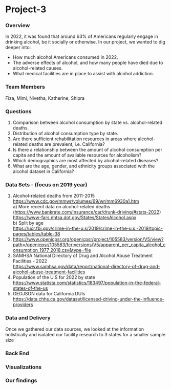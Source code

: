 # Project-3

### Overview
In 2022, it was found that around 63% of Americans regularly engage in drinking alcohol, be it socially or otherwise. In our project, we wanted to dig deeper into:
- How much alcohol Americans consumed in 2022.
- The adverse effects of alcohol, and how many people have died due to alcohol-related causes.
- What medical facilities are in place to assist with alcohol addiction.

### Team Members 
Fiza, Mimi, Nivetha, Katherine, Shipra


### Questions
1) Comparison between alcohol consumption by state vs. alcohol-related deaths.
2) Distribution of alcohol consumption type by state.
3) Are there sufficient rehabilitation resources in areas where alcohol-related deaths are prevalent, i.e. California?
4) Is there a relationship between the amount of alcohol consumption per capita and the amount of available resources for alcoholism?
5) Which demographics are most affected by alcohol-related diseases?
6) What are the age, gender, and ethnicity groups associated with the alcohol dataset in California?


### Data Sets - (focus on 2019 year)
1) Alcohol-related deaths from 2011-2015 <br> https://www.cdc.gov/mmwr/volumes/69/wr/mm6930a1.htm <br>
  a) More recent data on alcohol-related deaths <br>(https://www.bankrate.com/insurance/car/drunk-driving/#stats-2022) <br>
  https://www-fars.nhtsa.dot.gov/States/StatesAlcohol.aspx <br>
  b) Split by age <br> https://ucr.fbi.gov/crime-in-the-u.s/2019/crime-in-the-u.s.-2019/topic-pages/tables/table-38 <br>
2) https://www.openicpsr.org/openicpsr/project/105583/version/V5/view?path=/openicpsr/105583/fcr:versions/V5/apparent_per_capita_alcohol_consumption_1977_2018.csv&type=file 
4) SAMHSA  National Directory of Drug and Alcohol Abuse Treatment Facilities - 2022 <br> https://www.samhsa.gov/data/report/national-directory-of-drug-and-alcohol-abuse-treatment-facilities
5) Population of the U.S for 2022 by state https://www.statista.com/statistics/183497/population-in-the-federal-states-of-the-us
6) GEOJSON data for California DUIs <br> https://data.chhs.ca.gov/dataset/licensed-driving-under-the-influence-providers 


### Data and Delivery
Once we gathered our data sources, we looked at the information holistically and isolated our facility research to 3 states for a smaller sample size

### Back End

### Visualizations

### Our findings


